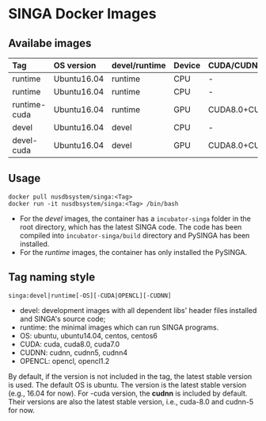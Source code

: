 # SINGA Docker Images

## Availabe images

| Tag | OS version | devel/runtime | Device|CUDA/CUDNN|
|:----|:-----------|:--------------|:------|:---------|
|runtime| Ubuntu16.04|runtime|CPU|-|
|runtime| Ubuntu16.04|runtime|CPU|-|
|runtime-cuda| Ubuntu16.04|runtime|GPU|CUDA8.0+CUDNN5|
|devel| Ubuntu16.04|devel|CPU|-|
|devel-cuda| Ubuntu16.04|devel|GPU|CUDA8.0+CUDNN5|

## Usage

    docker pull nusdbsystem/singa:<Tag>
    docker run -it nusdbsystem/singa:<Tag> /bin/bash

* For the *devel* images, the container has a `incubator-singa` folder in the root directory,
which has the latest SINGA code. The code has been compiled into `incubator-singa/build` directory and PySINGA has been installed.
* For the *runtime* images, the container has only installed the PySINGA.

## Tag naming style

    singa:devel|runtime[-OS][-CUDA|OPENCL][-CUDNN]

* devel: development images with all dependent libs' header files installed and SINGA's source code;
* runtime: the minimal images which can run SINGA programs.
* OS: ubuntu, ubuntu14.04, centos, centos6
* CUDA: cuda, cuda8.0, cuda7.0
* CUDNN: cudnn, cudnn5, cudnn4
* OPENCL: opencl, opencl1.2

By default, if the version is not included in the tag, the latest stable version is used.
The default OS is ubuntu. The version is the latest stable version (e.g., 16.04 for now).
For -cuda version, the **cudnn** is included by default. Their versions are also the latest stable version, i.e., cuda-8.0 and cudnn-5 for now.
